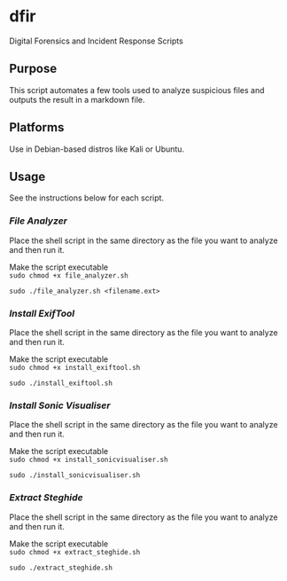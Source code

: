# dfir
Digital Forensics and Incident Response Scripts

## Purpose
This script automates a few tools used to analyze suspicious files and outputs the result in a markdown file.

## Platforms
Use in Debian-based distros like Kali or Ubuntu.

## Usage  
See the instructions below for each script.  

### *File Analyzer*  
Place the shell script in the same directory as the file you want to analyze and then run it.  

Make the script executable  
`sudo chmod +x file_analyzer.sh`  

`sudo ./file_analyzer.sh <filename.ext>`  

### *Install ExifTool*  
Place the shell script in the same directory as the file you want to analyze and then run it.

Make the script executable  
`sudo chmod +x install_exiftool.sh` 

`sudo ./install_exiftool.sh`  

### *Install Sonic Visualiser*  
Place the shell script in the same directory as the file you want to analyze and then run it.

Make the script executable  
`sudo chmod +x install_sonicvisualiser.sh` 

`sudo ./install_sonicvisualiser.sh`

### *Extract Steghide*  
Place the shell script in the same directory as the file you want to analyze and then run it.

Make the script executable  
`sudo chmod +x extract_steghide.sh` 

`sudo ./extract_steghide.sh`
